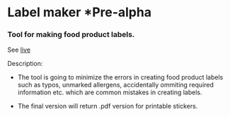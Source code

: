# Label maker *Pre-alpha

### Tool for making food product labels. 

See [live](https://hopeful-rosalind-652722.netlify.com/)


Description:

- The tool is going to minimize the errors in creating food product labels such as typos, unmarked allergens, accidentally ommiting required information etc. which are common mistakes in creating labels.

- The final version will return .pdf version for printable stickers.
